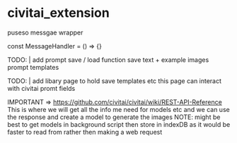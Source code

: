 # civitai_extension

puseso messgae wrapper

const MessageHandler <generic func> = () => {}

TODO: |
add prompt save / load function
save text + example images
prompt templates

TODO: |
add libary page to hold save templates etc
this page can interact with civitai promt fields

IMPORTANT => https://github.com/civitai/civitai/wiki/REST-API-Reference
This is where we will get all the info me need for models etc
and we can use the response and create a model to generate the images
NOTE: might be best to get models in background script then store in indexDB as it would be faster to read from rather then making a web request
